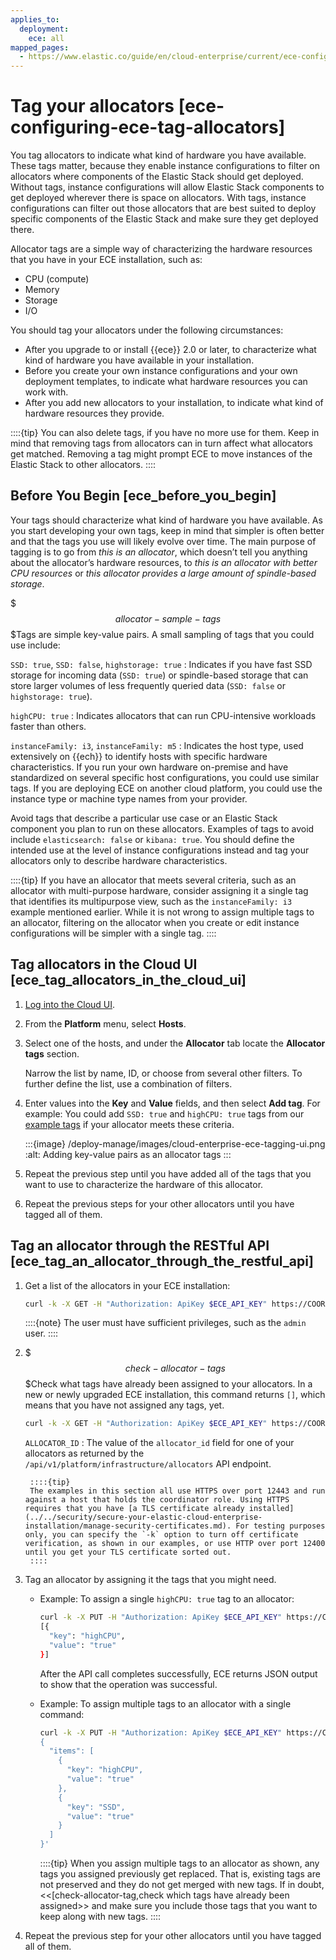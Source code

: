 ```yaml
---
applies_to:
  deployment:
    ece: all
mapped_pages:
  - https://www.elastic.co/guide/en/cloud-enterprise/current/ece-configuring-ece-tag-allocators.html
---
```


# Tag your allocators [ece-configuring-ece-tag-allocators]

You tag allocators to indicate what kind of hardware you have available. These tags matter, because they enable instance configurations to filter on allocators where components of the Elastic Stack should get deployed. Without tags, instance configurations will allow Elastic Stack components to get deployed wherever there is space on allocators. With tags, instance configurations can filter out those allocators that are best suited to deploy specific components of the Elastic Stack and make sure they get deployed there.

Allocator tags are a simple way of characterizing the hardware resources that you have in your ECE installation, such as:

* CPU (compute)
* Memory
* Storage
* I/O

You should tag your allocators under the following circumstances:

* After you upgrade to or install {{ece}} 2.0 or later, to characterize what kind of hardware you have available in your installation.
* Before you create your own instance configurations and your own deployment templates, to indicate what hardware resources you can work with.
* After you add new allocators to your installation, to indicate what kind of hardware resources they provide.

::::{tip}
You can also delete tags, if you have no more use for them. Keep in mind that removing tags from allocators can in turn affect what allocators get matched. Removing a tag might prompt ECE to move instances of the Elastic Stack to other allocators.
::::



## Before You Begin [ece_before_you_begin]

Your tags should characterize what kind of hardware you have available. As you start developing your own tags, keep in mind that simpler is often better and that the tags you use will likely evolve over time. The main purpose of tagging is to go from  *this is an allocator*, which doesn’t tell you anything about the allocator’s hardware resources, to *this is an allocator with better CPU resources* or *this allocator provides a large amount of spindle-based storage*.

$$$allocator-sample-tags$$$Tags are simple key-value pairs. A small sampling of tags that you could use include:

`SSD: true`, `SSD: false`, `highstorage: true`
:   Indicates if you have fast SSD storage for incoming data (`SSD: true`) or spindle-based storage that can store larger volumes of less frequently queried data (`SSD: false` or `highstorage: true`).

`highCPU: true`
:   Indicates allocators that can run CPU-intensive workloads faster than others.

`instanceFamily: i3`, `instanceFamily: m5`
:   Indicates the host type, used extensively on {{ech}} to identify hosts with specific hardware characteristics. If you run your own hardware on-premise and have standardized on several specific host configurations, you could use similar tags. If you are deploying ECE on another cloud platform, you could use the instance type or machine type names from your provider.

Avoid tags that describe a particular use case or an Elastic Stack component you plan to run on these allocators. Examples of tags to avoid include `elasticsearch: false` or `kibana: true`. You should define the intended use at the level of instance configurations instead and tag your allocators only to describe hardware characteristics.

::::{tip}
If you have an allocator that meets several criteria, such as an allocator with multi-purpose hardware, consider assigning it a single tag that identifies its multipurpose view, such as the `instanceFamily: i3` example mentioned earlier. While it is not wrong to assign multiple tags to an allocator, filtering on the allocator when you create or edit instance configurations will be simpler with a single tag.
::::



## Tag allocators in the Cloud UI [ece_tag_allocators_in_the_cloud_ui]

1. [Log into the Cloud UI](log-into-cloud-ui.md).
2. From the **Platform** menu, select **Hosts**.
3. Select one of the hosts, and under the **Allocator** tab locate the **Allocator tags** section.

    Narrow the list by name, ID, or choose from several other filters. To further define the list, use a combination of filters.

4. Enter values into the **Key** and **Value** fields, and then select **Add tag**. For example: You could add `SSD: true` and `highCPU: true` tags from our [example tags](#allocator-sample-tags) if your allocator meets these criteria.

    :::{image} /deploy-manage/images/cloud-enterprise-ece-tagging-ui.png
    :alt: Adding key-value pairs as an allocator tags
    :::

5. Repeat the previous step until you have added all of the tags that you want to use to characterize the hardware of this allocator.
6. Repeat the previous steps for your other allocators until you have tagged all of them.


## Tag an allocator through the RESTful API [ece_tag_an_allocator_through_the_restful_api]

1. Get a list of the allocators in your ECE installation:

    ```sh
    curl -k -X GET -H "Authorization: ApiKey $ECE_API_KEY" https://COORDINATOR_HOST:12443/api/v1/platform/infrastructure/allocators
    ```

    ::::{note}
    The user must have sufficient privileges, such as the `admin` user.
    ::::

2. $$$check-allocator-tags$$$Check what tags have already been assigned to your allocators. In a new or newly upgraded ECE installation, this command returns `[]`, which means that you have not assigned any tags, yet.

    ```sh
    curl -k -X GET -H "Authorization: ApiKey $ECE_API_KEY" https://COORDINATOR_HOST:12443/api/v1/platform/infrastructure/allocators/ALLOCATOR_ID/metadata
    ```

    `ALLOCATOR_ID`
    :   The value of the `allocator_id` field for one of your allocators as returned by the `/api/v1/platform/infrastructure/allocators` API endpoint.

        ::::{tip}
        The examples in this section all use HTTPS over port 12443 and run against a host that holds the coordinator role. Using HTTPS requires that you have [a TLS certificate already installed](../../security/secure-your-elastic-cloud-enterprise-installation/manage-security-certificates.md). For testing purposes only, you can specify the `-k` option to turn off certificate verification, as shown in our examples, or use HTTP over port 12400 until you get your TLS certificate sorted out.
        ::::

3. Tag an allocator by assigning it the tags that you might need.

    * Example: To assign a single `highCPU: true` tag to an allocator:

        ```sh
        curl -k -X PUT -H "Authorization: ApiKey $ECE_API_KEY" https://COORDINATOR_HOST:12443/api/v1/platform/infrastructure/allocators/ALLOCATOR_ID/metadata/highCPU  -H 'content-type: application/json' -d '{ "value": "true" }'
        [{
          "key": "highCPU",
          "value": "true"
        }]
        ```

        After the API call completes successfully, ECE returns JSON output to show that the operation was successful.

    * Example: To assign multiple tags to an allocator with a single command:

        ```sh
        curl -k -X PUT -H "Authorization: ApiKey $ECE_API_KEY" https://COORDINATOR_HOST:12443/api/v1/platform/infrastructure/allocators/ALLOCATOR_ID/metadata -H 'content-type: application/json' -d '
        {
          "items": [
            {
              "key": "highCPU",
              "value": "true"
            },
            {
              "key": "SSD",
              "value": "true"
            }
          ]
        }'
        ```

        ::::{tip}
        When you assign multiple tags to an allocator as shown, any tags you assigned previously get replaced. That is, existing tags are not preserved and they do not get merged with new tags. If in doubt, <<[check-allocator-tag,check which tags have already been assigned>> and make sure you include those tags that you want to keep along with new tags.
        ::::

4. Repeat the previous step for your other allocators until you have tagged all of them.

